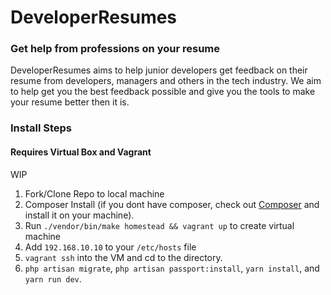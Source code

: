 # DeveloperResumes

### Get help from professions on your resume

DeveloperResumes aims to help junior developers get feedback on their resume from developers, managers and others in the tech industry. We aim to help get you the best feedback possible and give you the tools to make your resume better then it is.

### Install Steps

#### Requires Virtual Box and Vagrant


WIP

1. Fork/Clone Repo to local machine
2. Composer Install (if you dont have composer, check out [Composer](https://getcomposer.org) and install it on your machine).
3. Run `./vendor/bin/make homestead && vagrant up` to create virtual machine
4. Add `192.168.10.10` to your `/etc/hosts` file
5. `vagrant ssh` into the VM and cd to the directory. 
6. `php artisan migrate`, `php artisan passport:install`, `yarn install`, and `yarn run dev`. 